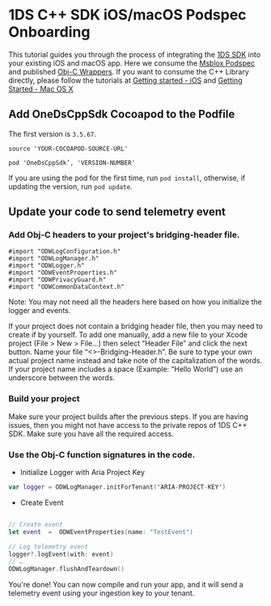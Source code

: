 # 1DS C++ SDK iOS/macOS Podspec Onboarding

This tutorial guides you through the process of integrating the [1DS SDK](https://github.com/microsoft/cpp_client_telemetry) into your existing iOS and macOS app. Here we consume the [Msblox Podspec]() and published [Obj-C Wrappers](../wrappers/obj-c). If you want to consume the C++ Library directly, please follow the tutorials at [Getting started - iOS](./cpp-start-ios.md) and [Getting Started - Mac OS X](./cpp-start-macosx.md)

## Add OneDsCppSdk Cocoapod to the Podfile

The first version is `3.5.67`.

```
source 'YOUR-COCOAPOD-SOURCE-URL'

pod 'OneDsCppSdk’, 'VERSION-NUMBER'
```

If you are using the pod for the first time, run `pod install`, otherwise, if updating the version, run `pod update`. 

## Update your code to send telemetry event

### Add Obj-C headers to your project's bridging-header file. 
```
#import "ODWLogConfiguration.h"
#import "ODWLogManager.h"
#import "ODWLogger.h"
#import "ODWEventProperties.h"
#import "ODWPrivacyGuard.h"
#import "ODWCommonDataContext.h"
```
Note: You may not need all the headers here based on how you initialize the logger and events.

If your project does not contain a bridging header file, then you may need to create if by yourself. 
To add one manually, add a new file to your Xcode project (File > New > File...) then select “Header File” and click the next button. Name your file “<<YourProjectName>>-Bridging-Header.h”.
Be sure to type your own actual project name instead and take note of the capitalization of the words. If your project name includes a space (Example: “Hello World”) use an underscore between the words.

### Build your project

Make sure your project builds after the previous steps. If you are having issues, then you might not have access to the private repos of 1DS C++ SDK. Make sure you have all the required access.

### Use the Obj-C function signatures in the code. 
- Initialize Logger with Aria Project Key

``` swift
var logger = ODWLogManager.initForTenant('ARIA-PROJECT-KEY')
```

- Create Event

``` swift

// Create event
let event  =  ODWEventProperties(name: "TestEvent")

// Log telemetry event
logger?.logEvent(with: event)
// …
ODWLogManager.flushAndTeardown()
```
You're done! You can now compile and run your app, and it will send a telemetry event using your ingestion key to your tenant.
